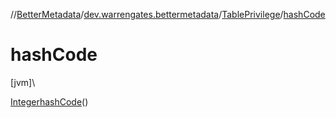 //[BetterMetadata](../../../index.md)/[dev.warrengates.bettermetadata](../index.md)/[TablePrivilege](index.md)/[hashCode](hash-code.md)

# hashCode

[jvm]\

[Integer](https://docs.oracle.com/javase/8/docs/api/java/lang/Integer.html)[hashCode](hash-code.md)()
